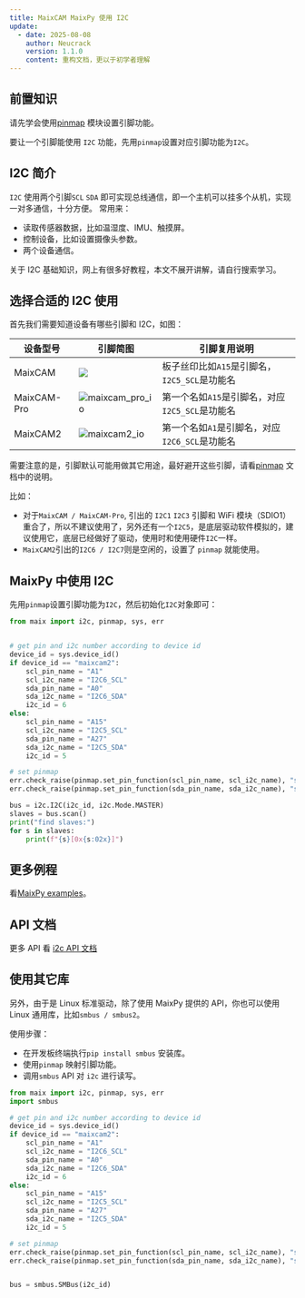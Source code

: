 ```yaml
---
title: MaixCAM MaixPy 使用 I2C
update:
  - date: 2025-08-08
    author: Neucrack
    version: 1.1.0
    content: 重构文档，更以于初学者理解
---
```


## 前置知识

请先学会使用[pinmap](./pinmap.md) 模块设置引脚功能。

要让一个引脚能使用 `I2C` 功能，先用`pinmap`设置对应引脚功能为`I2C`。


## I2C 简介

`I2C` 使用两个引脚`SCL` `SDA` 即可实现总线通信，即一个主机可以挂多个从机，实现一对多通信，十分方便。
常用来：
* 读取传感器数据，比如温湿度、IMU、触摸屏。
* 控制设备，比如设置摄像头参数。
* 两个设备通信。

关于 I2C 基础知识，网上有很多好教程，本文不展开讲解，请自行搜索学习。


## 选择合适的 I2C 使用

首先我们需要知道设备有哪些引脚和 I2C，如图：

| 设备型号 | 引脚简图 | 引脚复用说明 |
| ------- | ------- | --- |
| MaixCAM | ![](https://wiki.sipeed.com/hardware/zh/lichee/assets/RV_Nano/intro/RV_Nano_3.jpg) | 板子丝印比如`A15`是引脚名，`I2C5_SCL`是功能名 |
| MaixCAM-Pro | ![maixcam_pro_io](/static/image/maixcam_pro_io.png) | 第一个名如`A15`是引脚名，对应`I2C5_SCL`是功能名 |
| MaixCAM2 | ![maixcam2_io](/static/image/maixcam2_io.png) | 第一个名如`A1`是引脚名，对应`I2C6_SCL`是功能名  |

需要注意的是，引脚默认可能用做其它用途，最好避开这些引脚，请看[pinmap](./pinmap.md) 文档中的说明。

比如：
* 对于`MaixCAM / MaixCAM-Pro`, 引出的 `I2C1` `I2C3` 引脚和 WiFi 模块（SDIO1）重合了，所以不建议使用了，另外还有一个`I2C5`，是底层驱动软件模拟的，建议使用它，底层已经做好了驱动，使用时和使用硬件`I2C`一样。
* `MaixCAM2`引出的`I2C6 / I2C7`则是空闲的，设置了 `pinmap` 就能使用。

## MaixPy 中使用 I2C

先用`pinmap`设置引脚功能为`I2C`，然后初始化`I2C`对象即可：


```python
from maix import i2c, pinmap, sys, err


# get pin and i2c number according to device id
device_id = sys.device_id()
if device_id == "maixcam2":
    scl_pin_name = "A1"
    scl_i2c_name = "I2C6_SCL"
    sda_pin_name = "A0"
    sda_i2c_name = "I2C6_SDA"
    i2c_id = 6
else:
    scl_pin_name = "A15"
    scl_i2c_name = "I2C5_SCL"
    sda_pin_name = "A27"
    sda_i2c_name = "I2C5_SDA"
    i2c_id = 5

# set pinmap
err.check_raise(pinmap.set_pin_function(scl_pin_name, scl_i2c_name), "set pin failed")
err.check_raise(pinmap.set_pin_function(sda_pin_name, sda_i2c_name), "set pin failed")

bus = i2c.I2C(i2c_id, i2c.Mode.MASTER)
slaves = bus.scan()
print("find slaves:")
for s in slaves:
    print(f"{s}[0x{s:02x}]")

```

## 更多例程

看[MaixPy examples](https://github.com/sipeed/MaixPy/tree/main/examples/peripheral/i2c)。


## API 文档

更多 API 看 [i2c API 文档](https://wiki.sipeed.com/maixpy/api/maix/peripheral/i2c.html)

## 使用其它库

另外，由于是 Linux 标准驱动，除了使用 MaixPy 提供的 API，你也可以使用 Linux 通用库，比如`smbus / smbus2`。

使用步骤：
* 在开发板终端执行`pip install smbus` 安装库。
* 使用`pinmap` 映射引脚功能。
* 调用`smbus` API 对 `i2c` 进行读写。

```python
from maix import i2c, pinmap, sys, err
import smbus

# get pin and i2c number according to device id
device_id = sys.device_id()
if device_id == "maixcam2":
    scl_pin_name = "A1"
    scl_i2c_name = "I2C6_SCL"
    sda_pin_name = "A0"
    sda_i2c_name = "I2C6_SDA"
    i2c_id = 6
else:
    scl_pin_name = "A15"
    scl_i2c_name = "I2C5_SCL"
    sda_pin_name = "A27"
    sda_i2c_name = "I2C5_SDA"
    i2c_id = 5

# set pinmap
err.check_raise(pinmap.set_pin_function(scl_pin_name, scl_i2c_name), "set pin failed")
err.check_raise(pinmap.set_pin_function(sda_pin_name, sda_i2c_name), "set pin failed")


bus = smbus.SMBus(i2c_id)
```

